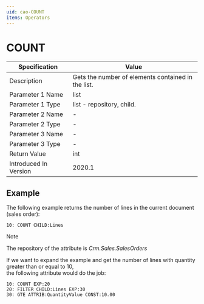 ```yaml
---
uid: cao-COUNT
items: Operators
---
```


# COUNT 

| Specification         | Value                                                        |
| --------------------- | ------------------------------------------------------------ |
| Description           | Gets the number of elements contained in the list.           |
| Parameter 1 Name      | list                                                         |
| Parameter 1 Type      | list - repository, child.                                    |
| Parameter 2 Name      | -                                                            |
| Parameter 2 Type      | -                                                            |
| Parameter 3 Name      | -                                                            |
| Parameter 3 Type      | -                                                            |
| Return Value          | int                                                          |
| Introduced In Version | 2020.1                                                       |

## Example

The following example returns the number of lines in the current document (sales order):

```
10: COUNT CHILD:Lines
```

> [!NOTE]
> 
> The repository of the attribute is *Crm.Sales.SalesOrders*

If we want to expand the example and get the number of lines with quantity greater than or equal to 10, <br> the following attribute would do the job:

```
10: COUNT EXP:20
20: FILTER CHILD:Lines EXP:30
30: GTE ATTRIB:QuantityValue CONST:10.00
```
